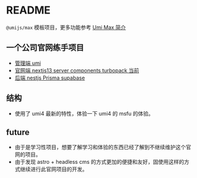 # README

`@umijs/max` 模板项目，更多功能参考 [Umi Max 简介](https://umijs.org/docs/max/introduce)

## 一个公司官网练手项目

- [管理端 umi](https://github.com/congwa/website-umi)
- [官网端 nextjs13 server components turbopack 当前](https://github.com/congwa/website-nextjs)
- [后端 nestjs Prisma supabase](https://github.com/congwa/website-nestjs)

## 结构

- 使用了 umi4 最新的特性，体验一下 umi4 的 msfu 的体验。

## future

- 由于是学习性项目，想要了解学习和体验的东西已经了解到不继续维护这个官网的项目。
- 由于发现 astro + headless cms 的方式更加的便捷和友好，固使用这样的方式继续进行此官网项目的开发。
